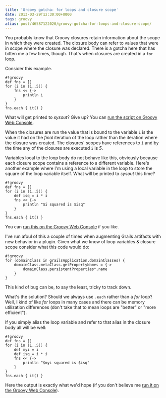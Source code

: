 ```yaml
---
title: 'Groovy gotcha: for loops and closure scope'
date: 2013-03-29T12:30:00+0000
tags: groovy
alias: post/46587122020/groovy-gotcha-for-loops-and-closure-scope/
---
```


You probably know that Groovy closures retain information about the scope in which they were created. The closure body can refer to values that were in scope where the closure was declared. There is a gotcha here that has bitten me a few times, though. That's when closures are created in a `for` loop.

<!-- more -->

Consider this example.

	#!groovy
	def fns = []
	for (i in (1..5)) {
		fns << {->
			println i
		}
	}
	fns.each { it() }

What will get printed to _sysout_? Give up? You can [run the script on Groovy Web Console][ex1].

When the closures are run the value that is bound to the variable `i` is the value it had on the *final* iteration of the loop rather than the iteration where the closure was created. The closures' scopes have references to `i` and by the time any of the closures are executed `i` is *5*.

Variables local to the loop body do not behave like this, obviously because each closure scope contains a reference to a different variable. Here's another example where I'm using a local variable in the loop to store the square of the loop variable itself. What will be printed to _sysout_ this time?

	#!groovy
	def fns = []
	for (i in (1..5)) {
		def isq = i * i
		fns << {->
			println "$i squared is $isq"
		}
	}
	fns.each { it() }

You can [run this on the Groovy Web Console][ex2] if you like.

I've run afoul of this a couple of times when augmenting Grails artifacts with new behavior in a plugin. Given what we know of loop variables & closure scope consider what this code would do:

	#!groovy
	for (domainClass in grailsApplication.domainClasses) {
		domainClass.metaClass.getPropertyNames = {->
			domainClass.persistentProperties*.name
		}
	}
	
This kind of bug can be, to say the least, tricky to track down.

What's the solution? Should we always use `.each` rather than a *for* loop? Well, I kind of like *for* loops in many cases and there can be memory utilization differences (don't take that to mean loops are "better" or "more efficient").

If you simply alias the loop variable and refer to that alias in the closure body all will be well:

	#!groovy
	def fns = []
	for (i in (1..5)) {
		def myi = i
		def isq = i * i
		fns << {->
			println "$myi squared is $isq"
		}
	}
	fns.each { it() }

Here the output is exactly what we'd hope (if you don't believe me [run it on the Groovy Web Console][ex3]).

[ex1]:http://groovyconsole.appspot.com/script/920002
[ex2]:http://groovyconsole.appspot.com/script/928001
[ex3]:http://groovyconsole.appspot.com/script/929001
